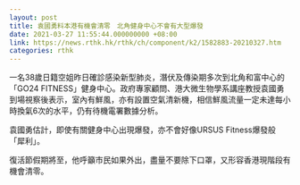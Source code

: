 ```yaml
---
layout: post
title: 袁國勇料本港有機會清零　北角健身中心不會有大型爆發
date: 2021-03-27 11:55:44.000000000 +08:00
link: https://news.rthk.hk/rthk/ch/component/k2/1582883-20210327.htm
categories: rthk
---
```


一名38歲日籍空姐昨日確診感染新型肺炎，潛伏及傳染期多次到北角和富中心的「GO24 FITNESS」健身中心。政府專家顧問、港大微生物學系講座教授袁國勇到場視察後表示，室內有鮮風，亦有設置空氣清新機，相信鮮風流量一定未達每小時換氣6次的水平，仍有待機電署數據分析。

袁國勇估計，即使有關健身中心出現爆發，亦不會好像URSUS Fitness爆發般「犀利」。

復活節假期將至，他呼籲市民如果外出，盡量不要除下口罩，又形容香港現階段有機會清零。

